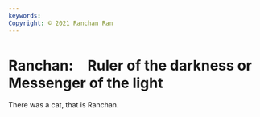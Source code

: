 ```yaml
---
keywords:
Copyright: © 2021 Ranchan Ran
---
```


# Ranchan:　Ruler of the darkness or Messenger of the light

There was a cat, that is Ranchan. 

